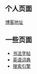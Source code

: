## 个人页面

[博客地址](https://www.cnblogs.com/silvestris)

## 一些页面

- [书法字帖](tool-3-caligraphy.html)
- [英语词典](tool-1.html)
- [搜索引擎](tool-2.html)
